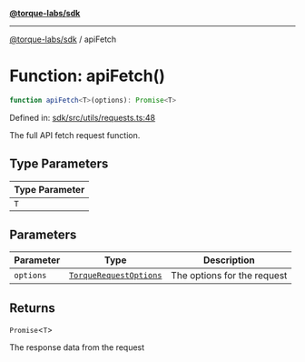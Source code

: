 [**@torque-labs/sdk**](../README.md)

***

[@torque-labs/sdk](../README.md) / apiFetch

# Function: apiFetch()

```ts
function apiFetch<T>(options): Promise<T>
```

Defined in: [sdk/src/utils/requests.ts:48](https://github.com/torque-labs/monorepo/blob/2ebf07140779767733d669c69d4b6e369a4193c3/packages/sdk/src/utils/requests.ts#l48)

The full API fetch request function.

## Type Parameters

| Type Parameter |
| ------ |
| `T` |

## Parameters

| Parameter | Type | Description |
| ------ | ------ | ------ |
| `options` | [`TorqueRequestOptions`](../interfaces/torquerequestoptions.md) | The options for the request |

## Returns

`Promise`\<`T`\>

The response data from the request
